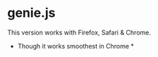 genie.js
========

This version works with Firefox, Safari & Chrome.
* Though it works smoothest in Chrome *
